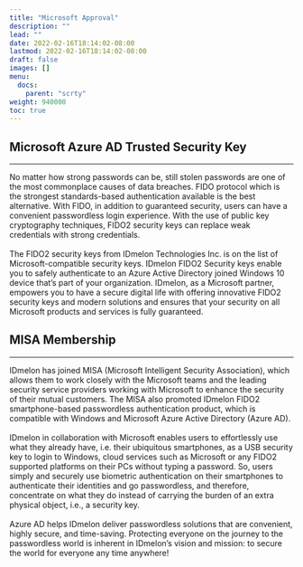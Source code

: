 ```yaml
---
title: "Microsoft Approval"
description: ""
lead: ""
date: 2022-02-16T18:14:02-08:00
lastmod: 2022-02-16T18:14:02-08:00
draft: false
images: []
menu:
  docs:
    parent: "scrty"
weight: 940000
toc: true
---
```


## Microsoft Azure AD Trusted Security Key

<hr class="hr-line">

No matter how strong passwords can be, still stolen passwords are one of the most commonplace causes of data breaches. FIDO protocol which is the strongest standards-based authentication available is the best alternative. With FIDO, in addition to guaranteed security, users can have a convenient passwordless login experience. With the use of public key cryptography techniques, FIDO2 security keys can replace weak credentials with strong credentials. <br></br>
The FIDO2 security keys from IDmelon Technologies Inc. is on the list of Microsoft-compatible security keys. IDmelon FIDO2 Security keys enable you to safely authenticate to an Azure Active Directory joined Windows 10 device that’s part of your organization. IDmelon, as a Microsoft partner, empowers you to have a secure digital life with offering innovative FIDO2 security keys and modern solutions and ensures that your security on all Microsoft products and services is fully guaranteed.

## MISA Membership

<hr class="hr-line">

<p>
IDmelon has joined MISA (Microsoft Intelligent Security Association), which allows them to work closely with the Microsoft teams and the leading security service providers working with Microsoft to enhance the security of their mutual customers. The MISA also promoted IDmelon FIDO2 smartphone-based passwordless authentication product, which is compatible with Windows and Microsoft Azure Active Directory (Azure AD).<br><br>
IDmelon in collaboration with Microsoft enables users to effortlessly use what they already have, i.e. their ubiquitous smartphones, as a USB security key to login to Windows, cloud services such as Microsoft or any FIDO2 supported platforms on their PCs without typing a password. So, users simply and securely use biometric authentication on their smartphones to authenticate their identities and go passwordless, and therefore, concentrate on what they do instead of carrying the burden of an extra physical object, i.e., a security key.<br><br>
Azure AD helps IDmelon deliver passwordless solutions that are convenient, highly secure, and time-saving. Protecting everyone on the journey to the passwordless world is inherent in IDmelon’s vision and mission: to secure the world for everyone any time anywhere!
</p>

